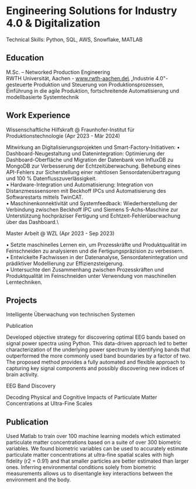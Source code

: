# Engineering Solutions for Industry 4.0 & Digitalization
Technical Skills: Python, SQL, AWS, Snowflake, MATLAB

## Education
M.Sc. – Networked Production Engineering\
RWTH Universität, Aachen - www.rwth-aachen.de\
„Industrie 4.0"- gesteuerte Produktion und Steuerung von Produktionsprozessen, Einführung in die agile Produktion, fortschreitende Automatisierung und modellbasierte Systemtechnik

## Work Experience
Wissenschaftliche Hilfskraft @ Fraunhofer-Institut für Produktionstechnologie (Apr 2023 - Mär 2024)

Mitwirkung an Digitalisierungsprojekten und Smart-Factory-Initiativen:
•	Dashboard-Neugestaltung und Datenintegration: Optimierung der Dashboard-Oberfläche und Migration der Datenbank von InfluxDB zu MongoDB zur Verbesserung der Echtzeitüberwachung. Behebung eines API-Fehlers zur Sicherstellung einer nahtlosen Sensordatenübertragung und 100 % Datenflusszuverlässigkeit.\
•	Hardware-Integration und Automatisierung: Integration von Distanzmesssensoren mit Beckhoff IPCs und Automatisierung des Softwarestarts mittels TwinCAT.\
•	Maschinenkonnektivität und Systemfeedback: Wiederherstellung der Verbindung zwischen Beckhoff IPC und Siemens 5-Achs-Maschine zur Unterstützung hochpräziser Fertigung und Echtzeit-Fehlerüberwachung über das Dashboard.\

Master Arbeit @ WZL (Apr 2023 - Sep 2023)

• Setzte maschinelles Lernen ein, um Prozesskräfte und Produktqualität im Feinschneiden zu analysieren und die Fertigungspräzision zu verbessern.\
• Entwickelte Fachwissen in der Datenanalyse, Sensordatenintegration und prädiktiver Modellierung zur Effizienzsteigerung.\
• Untersuchte den Zusammenhang zwischen Prozesskräften und Produktqualität im Feinschneiden unter Verwendung von maschinellen Lerntechniken.
## Projects

Intelligente Überwachung von technischen Systemen


Publication

Developed objective strategy for discovering optimal EEG bands based on signal power spectra using Python. This data-driven approach led to better characterization of the underlying power spectrum by identifying bands that outperformed the more commonly used band boundaries by a factor of two. The proposed method provides a fully automated and flexible approach to capturing key signal components and possibly discovering new indices of brain activity.

EEG Band Discovery

Decoding Physical and Cognitive Impacts of Particulate Matter Concentrations at Ultra-Fine Scales
## Publication

Used Matlab to train over 100 machine learning models which estimated particulate matter concentrations based on a suite of over 300 biometric variables. We found biometric variables can be used to accurately estimate particulate matter concentrations at ultra-fine spatial scales with high fidelity (r2 = 0.91) and that smaller particles are better estimated than larger ones. Inferring environmental conditions solely from biometric measurements allows us to disentangle key interactions between the environment and the body.
